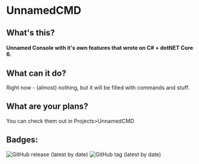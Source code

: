 # UnnamedCMD
## What's this?
#### Unnamed Console with it's own features that wrote on C# + dotNET Core 6.
## What can it do?
Right now - (almost) nothing, but it will be filled with commands and stuff.
## What are your plans?
You can check them out in Projects>UnnamedCMD
## Badges:
![GitHub release (latest by date)](https://img.shields.io/github/v/release/litecave/unnamedcmd)
![GitHub tag (latest by date)](https://img.shields.io/github/v/tag/litecave/unnamedcmd)
